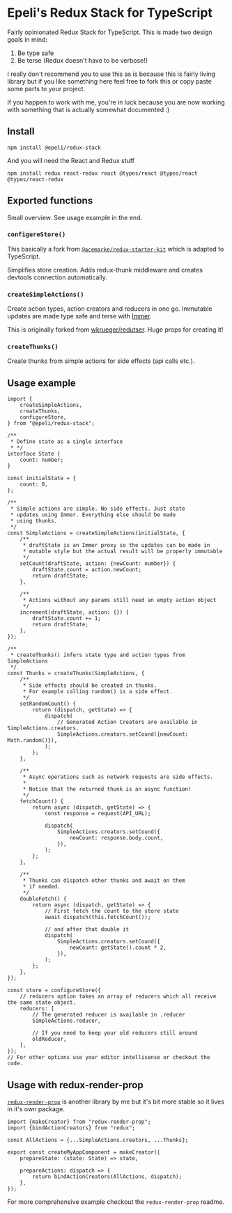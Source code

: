 # Epeli's Redux Stack for TypeScript

Fairly opinionated Redux Stack for TypeScript. This is made two design goals in mind:

1.  Be type safe
2.  Be terse (Redux doesn't have to be verbose!)

I really don't recommend you to use this as is because this is fairly living library but if you like something here feel free to fork this or copy paste some parts to your project.

If you happen to work with me, you're in luck because you are now working with something that is actually somewhat documented :)

## Install

    npm install @epeli/redux-stack

And you will need the React and Redux stuff

    npm install redux react-redux react @types/react @types/react @types/react-redux

## Exported functions

Small overview. See usage example in the end.

### `configureStore()`

This basically a fork from [`@acemarke/redux-starter-kit`][starter] which is adapted to TypeScript.

Simplifies store creation. Adds redux-thunk middleware and creates devtools connection automatically.

[starter]: https://github.com/markerikson/redux-starter-kit

### `createSimpleActions()`

Create action types, action creators and reducers in one go. Immutable updates are made type safe and terse with [Immer][].

[immer]: https://github.com/mweststrate/immer

This is originally forked from [wkrueger/redutser][redutser]. Huge props for creating it!

[redutser]: https://github.com/wkrueger/redutser

### `createThunks()`

Create thunks from simple actions for side effects (api calls etc.).

## Usage example

```tsx
import {
    createSimpleActions,
    createThunks,
    configureStore,
} from "@epeli/redux-stack";

/**
 * Define state as a single interface
 * */
interface State {
    count: number;
}

const initialState = {
    count: 0,
};

/**
 * Simple actions are simple. No side effects. Just state
 * updates using Immer. Everything else should be made
 * using thunks.
 */
const SimpleActions = createSimpleActions(initialState, {
    /**
     * draftState is an Immer proxy so the updates can be made in
     * mutable style but the actual result will be properly immutable
     */
    setCount(draftState, action: {newCount: number}) {
        draftState.count = action.newCount;
        return draftState;
    },

    /**
     * Actions without any params still need an empty action object
     */
    increment(draftState, action: {}) {
        draftState.count += 1;
        return draftState;
    },
});

/**
 * createThunks() infers state type and action types from SimpleActions
 */
const Thunks = createThunks(SimpleActions, {
    /**
     * Side effects should be created in thunks.
     * For example calling random() is a side effect.
     */
    setRandomCount() {
        return (dispatch, getState) => {
            dispatch(
                // Generated Action Creators are available in SimpleActions.creators.
                SimpleActions.creators.setCound({newCount: Math.random()}),
            );
        };
    },

    /**
     * Async operations such as network requests are side effects.
     *
     * Notice that the returned thunk is an async function!
     */
    fetchCount() {
        return async (dispatch, getState) => {
            const response = request(API_URL);

            dispatch(
                SimpleActions.creators.setCound({
                    newCount: response.body.count,
                }),
            );
        };
    },

    /**
     * Thunks can dispatch other thunks and await on them
     * if needed.
     */
    doubleFetch() {
        return async (dispatch, getState) => {
            // First fetch the count to the store state
            await dispatch(this.fetchCount());

            // and after that double it
            dispatch(
                SimpleActions.creators.setCound({
                    newCount: getState().count * 2,
                }),
            );
        };
    },
});

const store = configureStore({
    // reducers option takes an array of reducers which all receive the same state object.
    reducers: [
        // The generated reducer is available in .reducer
        SimpleActions.reducer,

        // If you need to keep your old reducers still around
        oldReducer,
    ],
});
// For other options use your editor intellisense or checkout the code.
```

## Usage with redux-render-prop

[`redux-render-prop`][rrp] is another library by me but it's bit more stable so it lives in it's own package.

```tsx
import {makeCreator} from "redux-render-prop";
import {bindActionCreators} from "redux";

const AllActions = {...SimpleActions.creators, ...Thunks};

export const createMyAppComponent = makeCreator({
    prepareState: (state: State) => state,

    prepareActions: dispatch => {
        return bindActionCreators(AllActions, dispatch);
    },
});
```

For more comprehensive example checkout the `redux-render-prop` readme.

[rrp]: https://github.com/epeli/redux-render-prop
